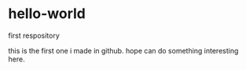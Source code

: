 # hello-world
first respository


this is the first one i made in github.
hope can do something interesting here.
